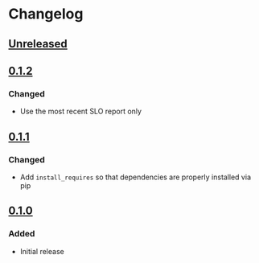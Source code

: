 # Changelog

## [Unreleased][]

[Unreleased]: https://github.com/chaostoolkit/chaostoolkit-reliably/compare/0.1.2...HEAD

## [0.1.2][]

[0.1.2]: https://github.com/chaostoolkit/chaostoolkit-reliably/compare/0.1.1...0.1.2

### Changed

- Use the most recent SLO report only

## [0.1.1][]

[0.1.1]: https://github.com/chaostoolkit/chaostoolkit-reliably/compare/0.1.0...0.1.1

### Changed

- Add `install_requires` so that dependencies are properly installed via pip

## [0.1.0][]

[0.1.0]: https://github.com/chaostoolkit/chaostoolkit-reliably/tree/0.1.0

### Added

-   Initial release